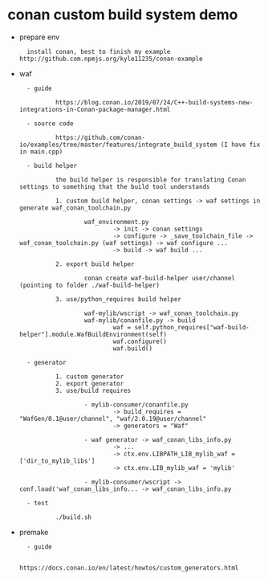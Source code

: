 
# conan custom build system demo

- prepare env

        install conan, best to finish my example http://github.com.npmjs.org/kyle11235/conan-example

- waf 

        - guide
                
                https://blog.conan.io/2019/07/24/C++-build-systems-new-integrations-in-Conan-package-manager.html
                
        - source code

                https://github.com/conan-io/examples/tree/master/features/integrate_build_system (I have fix in main.cpp)

        - build helper
        
                the build helper is responsible for translating Conan settings to something that the build tool understands

                1. custom build helper, conan settings -> waf settings in generate waf_conan_toolchain.py
                
                        waf_environment.py
                                -> init -> conan settings
                                -> configure -> _save_toolchain_file -> waf_conan_toolchain.py (waf settings) -> waf configure ...
                                -> build -> waf build ...

                2. export build helper
                
                        conan create waf-build-helper user/channel (pointing to folder ./waf-build-helper)

                3. use/python_requires build helper
                
                        waf-mylib/wscript -> waf_conan_toolchain.py
                        waf-mylib/conanfile.py -> build
                                waf = self.python_requires["waf-build-helper"].module.WafBuildEnvironment(self)
                                waf.configure()
                                waf.build()

        - generator

                1. custom generator
                2. export generator
                3. use/build requires

                        - mylib-consumer/conanfile.py
                                -> build_requires = "WafGen/0.1@user/channel", "waf/2.0.19@user/channel"
                                -> generators = "Waf"
                        
                        - waf generator -> waf_conan_libs_info.py
                                -> ...
                                -> ctx.env.LIBPATH_LIB_mylib_waf = ['dir_to_mylib_libs']
                                -> ctx.env.LIB_mylib_waf = 'mylib'

                        - mylib-consumer/wscript -> conf.load('waf_conan_libs_info... -> waf_conan_libs_info.py

        - test

                ./build.sh

- premake

        - guide

                https://docs.conan.io/en/latest/howtos/custom_generators.html

                